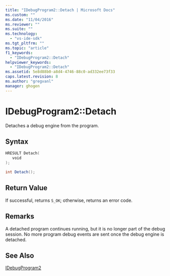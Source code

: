 ```yaml
---
title: "IDebugProgram2::Detach | Microsoft Docs"
ms.custom: ""
ms.date: "11/04/2016"
ms.reviewer: ""
ms.suite: ""
ms.technology: 
  - "vs-ide-sdk"
ms.tgt_pltfrm: ""
ms.topic: "article"
f1_keywords: 
  - "IDebugProgram2::Detach"
helpviewer_keywords: 
  - "IDebugProgram2::Detach"
ms.assetid: 5e8d88b0-a8d4-4746-88c0-ad332ee73f33
caps.latest.revision: 8
ms.author: "gregvanl"
manager: ghogen
---
```

# IDebugProgram2::Detach
Detaches a debug engine from the program.  
  
## Syntax  
  
```cpp  
HRESULT Detach(   
   void   
);  
```  
  
```csharp  
int Detach();  
```  
  
## Return Value  
 If successful, returns `S_OK`; otherwise, returns an error code.  
  
## Remarks  
 A detached program continues running, but it is no longer part of the debug session. No more program debug events are sent once the debug engine is detached.  
  
## See Also  
 [IDebugProgram2](../../../extensibility/debugger/reference/idebugprogram2.md)